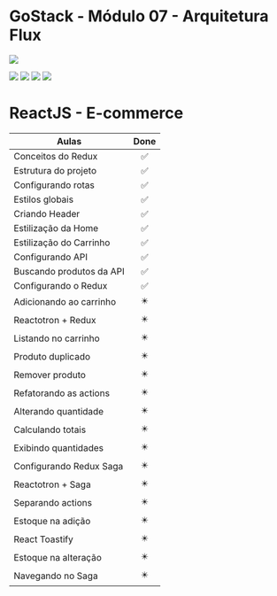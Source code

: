 # GoStack - Módulo 07 - Arquitetura Flux

![](https://hotmart.s3.amazonaws.com/product_contents/5bfd4a97-5e39-4c99-a871-8d3e969769cc/Course_Image01_580x320.jpg)

![](https://img.shields.io/github/stars/newerton/gostack-modulo07.svg) ![](https://img.shields.io/github/forks/newerton/gostack-modulo07.svg) ![](https://img.shields.io/github/issues/newerton/gostack-modulo07.svg) ![](https://img.shields.io/github/license/newerton/gostack-modulo07.svg)

# ReactJS - E-commerce

| Aulas                    |            Done            |
| ------------------------ | :------------------------: |
| Conceitos do Redux       |     :white_check_mark:     |
| Estrutura do projeto     |     :white_check_mark:     |
| Configurando rotas       |     :white_check_mark:     |
| Estilos globais          |     :white_check_mark:     |
| Criando Header           |     :white_check_mark:     |
| Estilização da Home      |     :white_check_mark:     |
| Estilização do Carrinho  |     :white_check_mark:     |
| Configurando API         |     :white_check_mark:     |
| Buscando produtos da API |     :white_check_mark:     |
| Configurando o Redux     |     :white_check_mark:     |
| Adicionando ao carrinho  | :eight_pointed_black_star: |
| Reactotron + Redux       | :eight_pointed_black_star: |
| Listando no carrinho     | :eight_pointed_black_star: |
| Produto duplicado        | :eight_pointed_black_star: |
| Remover produto          | :eight_pointed_black_star: |
| Refatorando as actions   | :eight_pointed_black_star: |
| Alterando quantidade     | :eight_pointed_black_star: |
| Calculando totais        | :eight_pointed_black_star: |
| Exibindo quantidades     | :eight_pointed_black_star: |
| Configurando Redux Saga  | :eight_pointed_black_star: |
| Reactotron + Saga        | :eight_pointed_black_star: |
| Separando actions        | :eight_pointed_black_star: |
| Estoque na adição        | :eight_pointed_black_star: |
| React Toastify           | :eight_pointed_black_star: |
| Estoque na alteração     | :eight_pointed_black_star: |
| Navegando no Saga        | :eight_pointed_black_star: |
